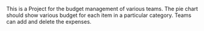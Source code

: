 This is a Project for the budget management of various teams.
The pie chart should show various budget for each item in a particular category.
Teams can add and delete the expenses.
